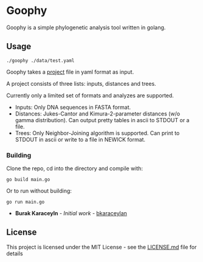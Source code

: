 # Goophy

Goophy is a simple phylogenetic analysis tool written in golang.


## Usage

```
./goophy ./data/test.yaml
```

Goophy takes a [project](./data/test.yaml) file in yaml format as input.

A project consists of three lists: inputs, distances and trees.

Currently only a limited set of formats and analyzes are supported.

* Inputs: Only DNA sequences in FASTA format.
* Distances: Jukes-Cantor and Kimura-2-parameter distances (w/o gamma distribution). Can output pretty tables in ascii to STDOUT or a file.
* Trees: Only Neighbor-Joining algorithm is supported. Can print to STDOUT in ascii or write to a file in NEWICK format.

### Building

Clone the repo, cd into the directory and compile with:
```
go build main.go
```

Or to run without building:

```
go run main.go
```
* **Burak Karaceyln** - *Initial work* - [bkaraceylan](https://github.com/bkaraceylan)

## License

This project is licensed under the MIT License - see the [LICENSE.md](LICENSE.md) file for details
